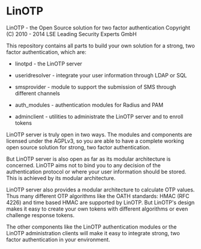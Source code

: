 LinOTP
======

LinOTP - the Open Source solution for two factor authentication
  Copyright (C) 2010 - 2014 LSE Leading Security Experts GmbH


This repository contains all parts to build your own solution
for a strong, two factor authentication, which are:

 * linotpd        - the LinOTP server
 * useridresolver - integrate your user information through LDAP or SQL 
 * smsprovider    - module to support the submission of SMS through different channels

 * auth\_modules   - authentication modules for Radius and PAM
 * adminclient    - utilities to administrate the LinOTP server and to enroll tokens


LinOTP server is truly open in two ways. The modules and components 
are licensed under the AGPLv3, so you are able to have a complete 
working open source solution for strong, two factor authentication.

But LinOTP server is also open as far as its modular architecture is 
concerned. LinOTP aims not to bind you to any decision of the authentication 
protocol or where your user information should be stored. This is achieved by 
its modular architecture.

LinOTP server also provides a modular architecture to calculate OTP values. 
Thus many different OTP algorithms like the OATH standards: HMAC (RFC 4226)
and time based HMAC are supported by LinOTP. But LinOTP's design makes it 
easy to create your own tokens with different algorithms or even challenge 
response tokens.

The other components like the LinOTP authentication modules or the LinOTP 
administration clients will make it easy to integrate strong, two factor
authentication in your environment.


